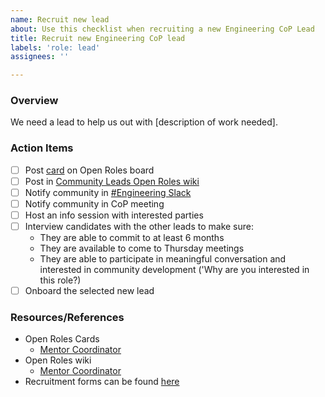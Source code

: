 ```yaml
---
name: Recruit new lead
about: Use this checklist when recruiting a new Engineering CoP Lead
title: Recruit new Engineering CoP lead
labels: 'role: lead'
assignees: ''

---
```


### Overview

We need a lead to help us out with [description of work needed].

### Action Items
- [ ] Post [card](https://github.com/hackforla/engineering/projects/2#card-90139782) on Open Roles board
- [ ] Post in [Community Leads Open Roles wiki](https://github.com/hackforla/engineering/wiki/Community-Leads-Open-Roles)
- [ ] Notify community in [#Engineering Slack](https://hackforla.slack.com/archives/C01CU709SER)
- [ ] Notify community in CoP meeting
- [ ] Host an info session with interested parties
- [ ] Interview candidates with the other leads to make sure:
   - They are able to commit to at least 6 months
   - They are available to come to Thursday meetings
   - They are able to participate in meaningful conversation and interested in community development ('Why are you interested in this role?)
- [ ] Onboard the selected new lead

### Resources/References
- Open Roles Cards
   - [Mentor Coordinator](https://github.com/hackforla/engineering/projects/2#card-90139782)
- Open Roles wiki
   - [Mentor Coordinator](https://github.com/hackforla/engineering/wiki/Community-Leads-Open-Roles#engineering-cop-community-co-lead---mentor-coordinator)
- Recruitment forms can be found [here](https://drive.google.com/drive/u/0/folders/1A8KSPEQ5oupkp5iCK53Xu85lh7Wm7q0r)
